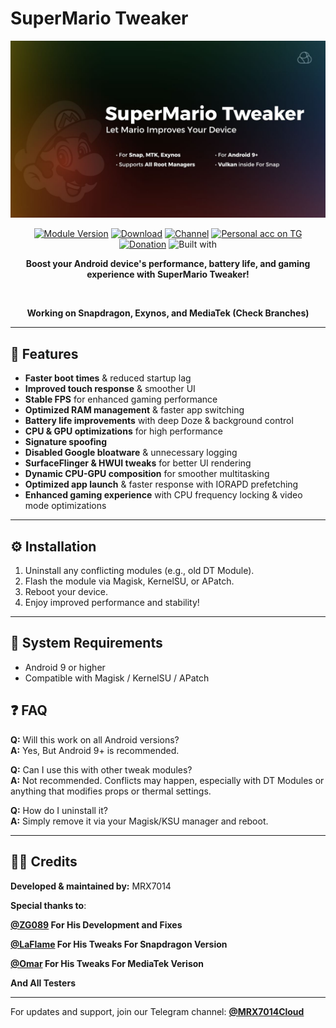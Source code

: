 # SuperMario Tweaker

<div align="center">
  <img src="assets/SMTW-Banner.jpg" alt="" />
  <br />

[![Module Version](https://img.shields.io/badge/Module_Version-v3.0.1-44cc11?style=for-the-badge)](https://github.com/mrx7014/SuperMario-Tweaker/releases/tag/v3.0.1)
[![Download](https://img.shields.io/github/downloads/mrx7014/SuperMario-Tweaker/total?style=for-the-badge&cacheSeconds=2)](https://github.com/mrx7014/SuperMario-Tweaker/releases)
[![Channel](https://img.shields.io/badge/Follow_Channel-MRX7014Cloud-252850?style=for-the-badge&color=blue&logo=telegram)](https://t.me/mrx7014cloud)
[![Personal acc on TG](https://img.shields.io/badge/Contact_Developer_via-Telegram-252850?style=for-the-badge&color=blue&logo=telegram)](https://t.me/mrx7014)
[![Donation](https://img.shields.io/badge/Support%20Development-black?style=for-the-badge&logo=buymeacoffee&logoColor=black&logoSize=auto&color=%23FFDD00&cacheSeconds=2&link=https%3A%2F%2Fbuymeacoffee.com%2Fzg089&link=https%3A%2F%2Fbuymeacoffee.com%2Fzg089)](https://buymeacoffee.com/mrx7014)
![Built with](https://img.shields.io/badge/Made_with-Love-red?style=for-the-badge)
  
**Boost your Android device's performance, battery life, and gaming experience with SuperMario Tweaker!**
  
  <br />
  
**Working on Snapdragon, Exynos, and MediaTek (Check Branches)**
  
</div>

---


## 🚀 Features

- **Faster boot times** & reduced startup lag  
- **Improved touch response** & smoother UI  
- **Stable FPS** for enhanced gaming performance    
- **Optimized RAM management** & faster app switching  
- **Battery life improvements** with deep Doze & background control  
- **CPU & GPU optimizations** for high performance    
- **Signature spoofing**  
- **Disabled Google bloatware** & unnecessary logging    
- **SurfaceFlinger & HWUI tweaks** for better UI rendering  
- **Dynamic CPU-GPU composition** for smoother multitasking  
- **Optimized app launch** & faster response with IORAPD prefetching  
- **Enhanced gaming experience** with CPU frequency locking & video mode optimizations

---

## ⚙️ Installation

1. Uninstall any conflicting modules (e.g., old DT Module).  
2. Flash the module via Magisk, KernelSU, or APatch.  
3. Reboot your device.  
4. Enjoy improved performance and stability!

---

## 📌 System Requirements

- Android 9 or higher
- Compatible with Magisk / KernelSU / APatch  

## ❓ FAQ

**Q:** Will this work on all Android versions?  
**A:** Yes, But Android 9+ is recommended.

**Q:** Can I use this with other tweak modules?  
**A:** Not recommended. Conflicts may happen, especially with DT Modules or anything that modifies props or thermal settings.

**Q:** How do I uninstall it?  
**A:** Simply remove it via your Magisk/KSU manager and reboot.

---

## 🧑‍💻 Credits

**Developed & maintained by:** MRX7014

**Special thanks to**:

**[@ZG089](https://github.com/ZG089) For His Development and Fixes**

**[@LaFlame](https://t.me/@LaFlameA1) For His Tweaks For Snapdragon Version**

**[@Omar](https://t.me/@helicopterr_helicopterr) For His Tweaks For MediaTek Verison**

**And All Testers**

---

For updates and support, join our Telegram channel: **[@MRX7014Cloud](https://t.me/MRX7014Cloud)**
